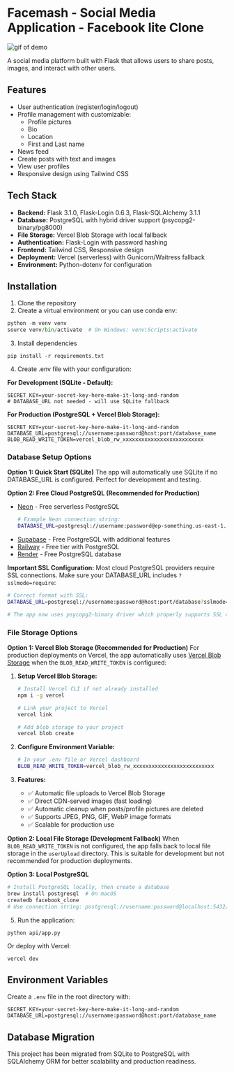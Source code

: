 # Facemash - Social Media Application - Facebook lite Clone
![gif of demo](https://github.com/user-attachments/assets/e4add8ad-5ff6-44ad-b546-31caa6f3789e)

A social media platform built with Flask that allows users to share posts, images, and interact with other users.

## Features

- User authentication (register/login/logout)
- Profile management with customizable:
  - Profile pictures
  - Bio
  - Location
  - First and Last name
- News feed
- Create posts with text and images
- View user profiles
- Responsive design using Tailwind CSS

## Tech Stack

- **Backend:** Flask 3.1.0, Flask-Login 0.6.3, Flask-SQLAlchemy 3.1.1
- **Database:** PostgreSQL with hybrid driver support (psycopg2-binary/pg8000)
- **File Storage:** Vercel Blob Storage with local fallback
- **Authentication:** Flask-Login with password hashing
- **Frontend:** Tailwind CSS, Responsive design
- **Deployment:** Vercel (serverless) with Gunicorn/Waitress fallback
- **Environment:** Python-dotenv for configuration

## Installation

1. Clone the repository
2. Create a virtual environment or you can use conda env:
```python
python -m venv venv
source venv/bin/activate  # On Windows: venv\Scripts\activate
```
3. Install dependencies
```
pip install -r requirements.txt
```
4. Create .env file with your configuration:

**For Development (SQLite - Default):**
```env
SECRET_KEY=your-secret-key-here-make-it-long-and-random
# DATABASE_URL not needed - will use SQLite fallback
```

**For Production (PostgreSQL + Vercel Blob Storage):**
```env
SECRET_KEY=your-secret-key-here-make-it-long-and-random
DATABASE_URL=postgresql://username:password@host:port/database_name
BLOB_READ_WRITE_TOKEN=vercel_blob_rw_xxxxxxxxxxxxxxxxxxxxxxxxxx
```

### Database Setup Options

**Option 1: Quick Start (SQLite)**
The app will automatically use SQLite if no DATABASE_URL is configured. Perfect for development and testing.

**Option 2: Free Cloud PostgreSQL (Recommended for Production)**
- [Neon](https://neon.tech) - Free serverless PostgreSQL
  ```bash
  # Example Neon connection string:
  DATABASE_URL=postgresql://username:password@ep-something.us-east-1.aws.neon.tech/neondb?sslmode=require
  ```
- [Supabase](https://supabase.com) - Free PostgreSQL with additional features
- [Railway](https://railway.app) - Free tier with PostgreSQL
- [Render](https://render.com) - Free PostgreSQL database

**Important SSL Configuration:**
Most cloud PostgreSQL providers require SSL connections. Make sure your DATABASE_URL includes `?sslmode=require`:
```bash
# Correct format with SSL:
DATABASE_URL=postgresql://username:password@host:port/database?sslmode=require

# The app now uses psycopg2-binary driver which properly supports SSL connections
```

### File Storage Options

**Option 1: Vercel Blob Storage (Recommended for Production)**
For production deployments on Vercel, the app automatically uses [Vercel Blob Storage](https://vercel.com/docs/storage/vercel-blob) when the `BLOB_READ_WRITE_TOKEN` is configured:

1. **Setup Vercel Blob Storage:**
   ```bash
   # Install Vercel CLI if not already installed
   npm i -g vercel
   
   # Link your project to Vercel
   vercel link
   
   # Add blob storage to your project
   vercel blob create
   ```

2. **Configure Environment Variable:**
   ```bash
   # In your .env file or Vercel dashboard
   BLOB_READ_WRITE_TOKEN=vercel_blob_rw_xxxxxxxxxxxxxxxxxxxxxxxxxx
   ```

3. **Features:**
   - ✅ Automatic file uploads to Vercel Blob Storage
   - ✅ Direct CDN-served images (fast loading)
   - ✅ Automatic cleanup when posts/profile pictures are deleted
   - ✅ Supports JPEG, PNG, GIF, WebP image formats
   - ✅ Scalable for production use

**Option 2: Local File Storage (Development Fallback)**
When `BLOB_READ_WRITE_TOKEN` is not configured, the app falls back to local file storage in the `userUpload` directory. This is suitable for development but not recommended for production deployments.

**Option 3: Local PostgreSQL**
```bash
# Install PostgreSQL locally, then create a database
brew install postgresql  # On macOS
createdb facebook_clone
# Use connection string: postgresql://username:password@localhost:5432/facebook_clone
```

5. Run the application:
```
python api/app.py
```

Or deploy with Vercel:
```
vercel dev
```

## Environment Variables

Create a `.env` file in the root directory with:

```env
SECRET_KEY=your-secret-key-here-make-it-long-and-random
DATABASE_URL=postgresql://username:password@host:port/database_name
```

## Database Migration

This project has been migrated from SQLite to PostgreSQL with SQLAlchemy ORM for better scalability and production readiness.
